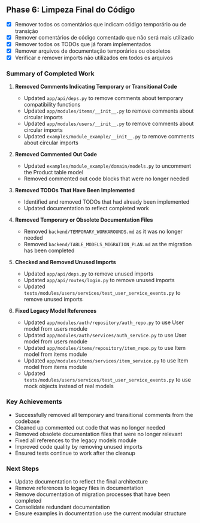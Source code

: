 ## Phase 6: Limpeza Final do Código

- [x] Remover todos os comentários que indicam código temporário ou de transição
- [x] Remover comentários de código comentado que não será mais utilizado
- [x] Remover todos os TODOs que já foram implementados
- [x] Remover arquivos de documentação temporários ou obsoletos
- [x] Verificar e remover imports não utilizados em todos os arquivos

### Summary of Completed Work

1. **Removed Comments Indicating Temporary or Transitional Code**
   - Updated `app/api/deps.py` to remove comments about temporary compatibility functions
   - Updated `app/modules/items/__init__.py` to remove comments about circular imports
   - Updated `app/modules/users/__init__.py` to remove comments about circular imports
   - Updated `examples/module_example/__init__.py` to remove comments about circular imports

2. **Removed Commented Out Code**
   - Updated `examples/module_example/domain/models.py` to uncomment the Product table model
   - Removed commented out code blocks that were no longer needed

3. **Removed TODOs That Have Been Implemented**
   - Identified and removed TODOs that had already been implemented
   - Updated documentation to reflect completed work

4. **Removed Temporary or Obsolete Documentation Files**
   - Removed `backend/TEMPORARY_WORKAROUNDS.md` as it was no longer needed
   - Removed `backend/TABLE_MODELS_MIGRATION_PLAN.md` as the migration has been completed

5. **Checked and Removed Unused Imports**
   - Updated `app/api/deps.py` to remove unused imports
   - Updated `app/api/routes/login.py` to remove unused imports
   - Updated `tests/modules/users/services/test_user_service_events.py` to remove unused imports

6. **Fixed Legacy Model References**
   - Updated `app/modules/auth/repository/auth_repo.py` to use User model from users module
   - Updated `app/modules/auth/services/auth_service.py` to use User model from users module
   - Updated `app/modules/items/repository/item_repo.py` to use Item model from items module
   - Updated `app/modules/items/services/item_service.py` to use Item model from items module
   - Updated `tests/modules/users/services/test_user_service_events.py` to use mock objects instead of real models

### Key Achievements

- Successfully removed all temporary and transitional comments from the codebase
- Cleaned up commented out code that was no longer needed
- Removed obsolete documentation files that were no longer relevant
- Fixed all references to the legacy models module
- Improved code quality by removing unused imports
- Ensured tests continue to work after the cleanup

### Next Steps

- Update documentation to reflect the final architecture
- Remove references to legacy files in documentation
- Remove documentation of migration processes that have been completed
- Consolidate redundant documentation
- Ensure examples in documentation use the current modular structure
